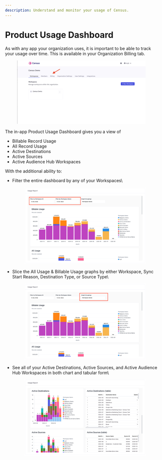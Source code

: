 ```yaml
---
description: Understand and monitor your usage of Census.
---
```


# Product Usage Dashboard

As with any app your organization uses, it is important to be able to track your usage over time. This is available in your Organization Billing tab.

<figure><img src="../../.gitbook/assets/image (45).png" alt=""><figcaption></figcaption></figure>

The in-app Product Usage Dashboard gives you a view of&#x20;

* Billable Record Usage
* All Record Usage
* Active Destinations
* Active Sources
* Active Audience Hub Workspaces

With the additional ability to:

*   Filter the entire dashboard by any of your Workspaces\


    <figure><img src="../../.gitbook/assets/image (2) (1).png" alt=""><figcaption></figcaption></figure>
*   Slice the All Usage & Billable Usage graphs by either Workspace, Sync Start Reason, Destination Type, or Source Type\


    <figure><img src="../../.gitbook/assets/image (3) (1).png" alt=""><figcaption></figcaption></figure>
*   See all of your Active Destinations, Active Sources, and Active Audience Hub Workspaces in both chart and tabular form\


    <figure><img src="../../.gitbook/assets/image (4).png" alt=""><figcaption></figcaption></figure>
